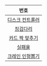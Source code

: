 | 번호 |
|:----:|
| [디스크 컨트롤러](https://school.programmers.co.kr/learn/courses/30/lessons/42627) |
| [징검다리](https://school.programmers.co.kr/learn/courses/30/lessons/43236) |
| [카드 짝 맞추기](https://school.programmers.co.kr/learn/courses/30/lessons/72415) |
| [실패율](https://school.programmers.co.kr/learn/courses/30/lessons/42889) |
| [크레인 인형뽑기](https://school.programmers.co.kr/learn/courses/30/lessons/64061) |
